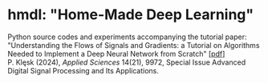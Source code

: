 # hmdl: "Home-Made Deep Learning"
Python source codes and experiments accompanying the tutorial paper: <br/>
"Understanding the Flows of Signals and Gradients: a Tutorial on Algorithms Needed to Implement a Deep Neural Network from Scratch" [[pdf]](https://www.mdpi.com/2076-3417/14/21/9972/pdf?version=1730382267) <br/>
P. Klęsk (2024), *Applied Sciences* 14(21), 9972, Special Issue Advanced Digital Signal Processing and Its Applications. 
